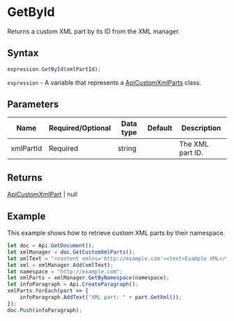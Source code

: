 # GetById

Returns a custom XML part by its ID from the XML manager.

## Syntax

```javascript
expression.GetById(xmlPartId);
```

`expression` - A variable that represents a [ApiCustomXmlParts](../ApiCustomXmlParts.md) class.

## Parameters

| **Name** | **Required/Optional** | **Data type** | **Default** | **Description** |
| ------------- | ------------- | ------------- | ------------- | ------------- |
| xmlPartId | Required | string |  | The XML part ID. |

## Returns

[ApiCustomXmlPart](../../ApiCustomXmlPart/ApiCustomXmlPart.md) \| null

## Example

This example shows how to retrieve custom XML parts by their namespace.

```javascript editor-docx
let doc = Api.GetDocument();
let xmlManager = doc.GetCustomXmlParts();
let xmlText = "<content xmlns='http://example.com'><text>Example XML</text></content>";
let xml = xmlManager.Add(xmlText);
let namespace = "http://example.com";
let xmlParts = xmlManager.GetByNamespace(namespace);
let infoParagraph = Api.CreateParagraph();
xmlParts.forEach(part => {
    infoParagraph.AddText("XML part: " + part.GetXml());
});
doc.Push(infoParagraph);
```

